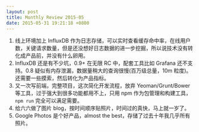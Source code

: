 ```yaml
---
layout: post
title: Monthly Review 2015-05
date: 2015-05-31 19:21:18 +0800
---
```


1. 线上环境加上 InfluxDB 作为日志存储，可以实时查看缓存命中率，在线用户数，关键请求数量，但是还没想好日志数据的进一步挖掘，所以说技术没有转化成产品前，并没有什么卵用。
2. InfluxDB 还是有不少坑，0.9+ 在无限 RC 中，配套工具比如 Grafana 还不支持。0.8 疑似有内存泄漏，数据量稍大的查询很慢(百万级总量，10m 粒度)。还需要一些摸索，然后转化为产品指标。
3. 又一次写前端，完整项目，这次简化开发流程，放弃 Yeoman/Grunt/Bower 等工具，过于强大到很多功能都用不上，只用 npm 作为包管理和构建工具，`npm run` 完全可以满足需要。
4. 给六六做了图片 blog，按时间顺序贴照片，时间过的真快，马上就一岁了。
5. Google Photos 是个好产品，almost the best，存储了过去十年我几乎所有照片。
